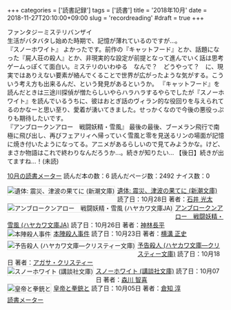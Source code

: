 +++
categories = ['読書記録']
tags = ['読書']
title = '2018年10月'
date = 2018-11-27T20:10:00+09:00
slug = 'recordreading'
#draft = true
+++

ファンタジーミステリバンザイ
<br>
生活がバタバタし始めた時期で、記憶が薄れているのですが…。
<br>
『スノーホワイト』
よかったです。前作の『キャットフード』とか、話題になった『屍人荘の殺人』とか、非現実的な設定が前提となって進んでいく話は思考ゲームっぽくて面白い。ミステリのいわゆる　なんで？　どうやって？　に、現実ではありえない要素が絡んでくることで世界が広がったような気がする。こういう考え方も出来るんだ、という発見があるというか。
『キャットフード』を読んだときは三途川探偵が憎たらしいやらハラハラするやらでしたが『スノーホワイト』を読んでいるうちに、彼はおとぎ話のヴィラン的な役回りを与えられてるのかなーと思い至り、愛着が湧いてきました。せっかくなので今後の悪役っぷりも期待したいです。
<br>
『アンブロークンアロー　戦闘妖精・雪風』
最後の最後、ブーメラン飛行で南極に飛び出し、再びフェアリィへ帰っていく雪風と零を見送るリンの場面が記憶に焼き付いたようになってる。アニメがあるらしいので見てみようかな。けど、まさか物語はこれで終わりなんだろうか…。続きが知りたい…
【後日】続きが出てますね…！(未読)
<br>

<a href="https://bookmeter.com/users/365033/summary/monthly">10月の読書メーター</a>
読んだ本の数：6
読んだページ数：2492
ナイス数：0

<a href="https://bookmeter.com/books/7963030"><img style="margin: 0 5px 5px 0; border: 1px solid #dcdcdc;" src="https://images-na.ssl-images-amazon.com/images/I/41FVwzFlZpL._SL75_.jpg" alt="遺体: 震災、津波の果てに (新潮文庫)" align="left" /></a><a href="https://bookmeter.com/books/7963030?title=%E9%81%BA%E4%BD%93%3A+%E9%9C%87%E7%81%BD%E3%80%81%E6%B4%A5%E6%B3%A2%E3%81%AE%E6%9E%9C%E3%81%A6%E3%81%AB+%28%E6%96%B0%E6%BD%AE%E6%96%87%E5%BA%AB%29">遺体: 震災、津波の果てに (新潮文庫)</a>
読了日：10月28日 著者：<a href="https://bookmeter.com/search?keyword=%E7%9F%B3%E4%BA%95+%E5%85%89%E5%A4%AA">石井 光太</a><br clear="left" /><a href="https://bookmeter.com/books/2808238"><img style="margin: 0 5px 5px 0; border: 1px solid #dcdcdc;" src="https://images-na.ssl-images-amazon.com/images/I/416l2hzCSWL._SL75_.jpg" alt="アンブロークンアロー　戦闘妖精・雪風 (ハヤカワ文庫JA)" align="left" /></a><a href="https://bookmeter.com/books/2808238?title=%E3%82%A2%E3%83%B3%E3%83%96%E3%83%AD%E3%83%BC%E3%82%AF%E3%83%B3%E3%82%A2%E3%83%AD%E3%83%BC%E3%80%80%E6%88%A6%E9%97%98%E5%A6%96%E7%B2%BE%E3%83%BB%E9%9B%AA%E9%A2%A8+%28%E3%83%8F%E3%83%A4%E3%82%AB%E3%83%AF%E6%96%87%E5%BA%ABJA%29">アンブロークンアロー　戦闘妖精・雪風 (ハヤカワ文庫JA)</a>
読了日：10月26日 著者：<a href="https://bookmeter.com/search?keyword=%E7%A5%9E%E6%9E%97%E9%95%B7%E5%B9%B3">神林長平</a><br clear="left" /><a href="https://bookmeter.com/books/9655369"><img style="margin: 0 5px 5px 0; border: 1px solid #dcdcdc;" src="https://img.bookmeter.com/book_image/SL75/99/1426048369914291.jpg" alt="本陣殺人事件" align="left" /></a><a href="https://bookmeter.com/books/9655369?title=%E6%9C%AC%E9%99%A3%E6%AE%BA%E4%BA%BA%E4%BA%8B%E4%BB%B6">本陣殺人事件</a>
読了日：10月23日 著者：<a href="https://bookmeter.com/search?keyword=%E6%A8%AA%E6%BA%9D+%E6%AD%A3%E5%8F%B2">横溝 正史</a><br clear="left" /><a href="https://bookmeter.com/books/547237"><img style="margin: 0 5px 5px 0; border: 1px solid #dcdcdc;" src="https://images-na.ssl-images-amazon.com/images/I/51QM0W6QJWL._SL75_.jpg" alt="予告殺人 (ハヤカワ文庫―クリスティー文庫)" align="left" /></a><a href="https://bookmeter.com/books/547237?title=%E4%BA%88%E5%91%8A%E6%AE%BA%E4%BA%BA+%28%E3%83%8F%E3%83%A4%E3%82%AB%E3%83%AF%E6%96%87%E5%BA%AB%E2%80%95%E3%82%AF%E3%83%AA%E3%82%B9%E3%83%86%E3%82%A3%E3%83%BC%E6%96%87%E5%BA%AB%29">予告殺人 (ハヤカワ文庫―クリスティー文庫)</a>
読了日：10月18日 著者：<a href="https://bookmeter.com/search?keyword=%E3%82%A2%E3%82%AC%E3%82%B5%E3%83%BB%E3%82%AF%E3%83%AA%E3%82%B9%E3%83%86%E3%82%A3%E3%83%BC">アガサ・クリスティー</a><br clear="left" /><a href="https://bookmeter.com/books/8343874"><img style="margin: 0 5px 5px 0; border: 1px solid #dcdcdc;" src="https://images-na.ssl-images-amazon.com/images/I/51YRir8zmdL._SL75_.jpg" alt="スノーホワイト (講談社文庫)" align="left" /></a><a href="https://bookmeter.com/books/8343874?title=%E3%82%B9%E3%83%8E%E3%83%BC%E3%83%9B%E3%83%AF%E3%82%A4%E3%83%88+%28%E8%AC%9B%E8%AB%87%E7%A4%BE%E6%96%87%E5%BA%AB%29">スノーホワイト (講談社文庫)</a>
読了日：10月07日 著者：<a href="https://bookmeter.com/search?keyword=%E6%A3%AE%E5%B7%9D+%E6%99%BA%E5%96%9C">森川 智喜</a><br clear="left" /><a href="https://bookmeter.com/books/12368746"><img style="margin: 0 5px 5px 0; border: 1px solid #dcdcdc;" src="https://images-na.ssl-images-amazon.com/images/I/511b9dM%2B56L._SL75_.jpg" alt="皇帝と拳銃と" align="left" /></a><a href="https://bookmeter.com/books/12368746?title=%E7%9A%87%E5%B8%9D%E3%81%A8%E6%8B%B3%E9%8A%83%E3%81%A8">皇帝と拳銃と</a>
読了日：10月05日 著者：<a href="https://bookmeter.com/search?keyword=%E5%80%89%E7%9F%A5+%E6%B7%B3">倉知 淳</a><br clear="left" /><a href="https://bookmeter.com/">読書メーター</a>